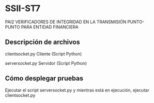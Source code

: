 # SSII-ST7
PAI2 VERIFICADORES DE INTEGRIDAD EN LA TRANSMISIÓN PUNTO-PUNTO PARA ENTIDAD FINANCIERA

## Descripción de archivos
clientsocket.py 
    Cliente (Script Python)

serversocket.py 
    Servidor (Script Python)


## Cómo desplegar pruebas

Ejecutar el script serversocket.py y mientras está en ejecución, ejecutar clientsocket.py
